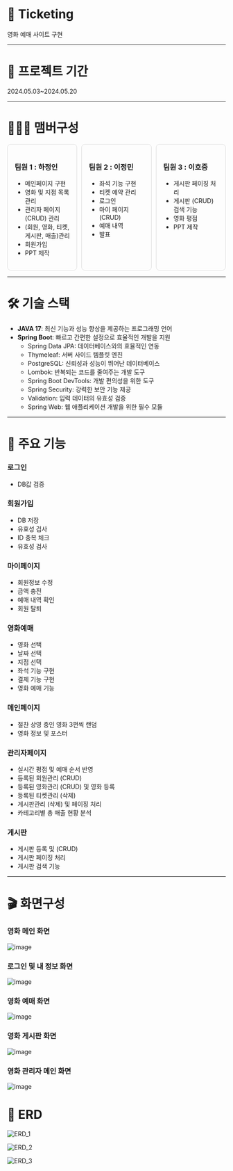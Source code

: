 # 🍿 Ticketing
영화 예매 사이트 구현

---


# 📆 프로젝트 기간
2024.05.03~2024.05.20

---


# 🧑‍🤝‍🧑 맴버구성
<div style="display: flex; gap: 10px;">

  <div style="border: 1px solid #ddd; border-radius: 8px; padding: 16px; width: 30%;">
    <h3>팀원 1 : 하정인</h3>
    <ul>
      <li>메인페이지 구현</li>
      <li>영화 및 지점 목록 관리</li>
      <li>관리자 페이지(CRUD) 관리
      <li>(회원, 영화, 티켓, 게시판, 매출)관리</li></li>
      <li>회원가입</li>
      <li>PPT 제작</li>
    </ul>
  </div>

  <div style="border: 1px solid #ddd; border-radius: 8px; padding: 16px; width: 30%;">
    <h3>팀원 2 : 이정민</h3>
    <ul>
      <li>좌석 기능 구현</li>
      <li>티켓 예약 관리</li>
      <li>로그인</li>
      <li>마이 페이지(CRUD)</li>
      <li>예매 내역</li>
      <li>발표</li>
    </ul>
  </div>

  <div style="border: 1px solid #ddd; border-radius: 8px; padding: 16px; width: 30%;">
    <h3>팀원 3 : 이호중</h3>
    <ul>
      <li>게시판 페이징 처리</li>
      <li>게시판 (CRUD) 검색 기능</li>
      <li>영화 평점</li>
      <li>PPT 제작</li>
    </ul>
  </div>

</div>


---


# 🛠 기술 스택
- **JAVA 17**: 최신 기능과 성능 향상을 제공하는 프로그래밍 언어
- **Spring Boot**: 빠르고 간편한 설정으로 효율적인 개발을 지원
  - Spring Data JPA: 데이터베이스와의 효율적인 연동
  - Thymeleaf: 서버 사이드 템플릿 엔진
  - PostgreSQL: 신뢰성과 성능이 뛰어난 데이터베이스
  - Lombok: 반복되는 코드를 줄여주는 개발 도구
  - Spring Boot DevTools: 개발 편의성을 위한 도구
  - Spring Security: 강력한 보안 기능 제공
  - Validation: 입력 데이터의 유효성 검증
  - Spring Web: 웹 애플리케이션 개발을 위한 필수 모듈


---


# 📌 주요 기능
### 로그인
- DB값 검증


### 회원가입
- DB 저장
- 유효성 검사
- ID 중복 체크
- 유효성 검사


### 마이페이지
- 회원정보 수정
- 금액 충전
- 예매 내역 확인
- 회원 탈퇴

### 영화예매
- 영화 선택
- 날짜 선택
- 지점 선택 
- 좌석 기능 구현
- 결제 기능 구현
- 영화 예매 기능
  
  
### 메인페이지
- 절찬 상영 중인 영화 3편씩 랜덤
- 영화 정보 및 포스터


### 관리자페이지
- 실시간 평점 및 예매 순서 반영  
- 등록된 회원관리 (CRUD)
- 등록된 영화관리 (CRUD) 및 영화 등록
- 등록된 티켓관리 (삭제)
- 게시판관리 (삭제) 및 페이징 처리
- 카테고리별 총 매출 현황 분석
    

### 게시판
- 게시판 등록 및 (CRUD)
- 게시판 페이징 처리
- 게시판 검색 기능

---

# 🎬 화면구성
### 영화 메인 화면
![image](https://github.com/hajungin/movie/assets/162389696/74da6146-95d0-4ae5-9437-349cdba6131f)


### 로그인 및 내 정보 화면
![image](https://github.com/hajungin/movie/assets/162389696/b1e9e446-45a5-4b48-9e1a-9e55f40dfad2)


### 영화 예매 화면 
![image](https://github.com/hajungin/movie/assets/162389696/67f37aee-59c9-4e7f-b8b2-b61b49431b75)


### 영화 게시판 화면
![image](https://github.com/hajungin/movie/assets/162389696/d232dc3d-c39c-410c-8751-9c141b812605)


### 영화 관리자 메인 화면
![image](https://github.com/hajungin/movie/assets/162389696/ba14c7f0-5902-4745-a7b3-ea9aed727b2f)




  
# 🧩 ERD
![ERD_1](https://github.com/hajungin/movie/blob/master/cinemaERD_1.png)


![ERD_2](https://github.com/hajungin/movie/blob/master/cinemaERD_2.png)


![ERD_3](https://github.com/hajungin/movie/blob/master/cinemaERD_3.png)

